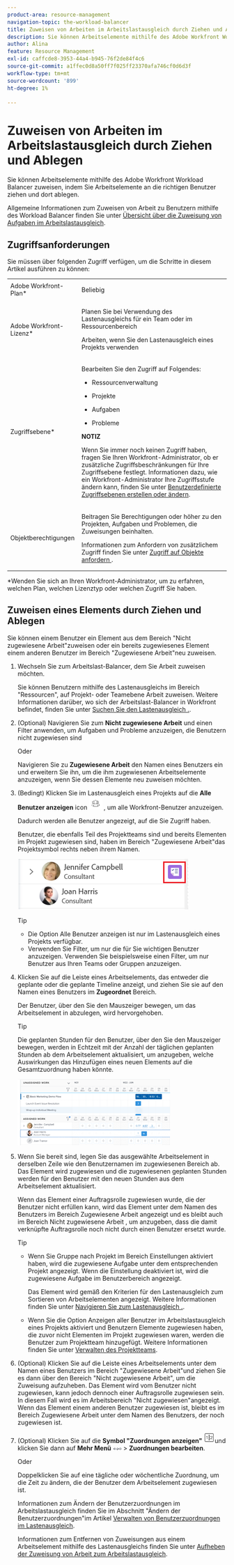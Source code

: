 ```yaml
---
product-area: resource-management
navigation-topic: the-workload-balancer
title: Zuweisen von Arbeiten im Arbeitslastausgleich durch Ziehen und Ablegen
description: Sie können Arbeitselemente mithilfe des Adobe Workfront Workload Balancer zuweisen, indem Sie Arbeitselemente an die richtigen Benutzer ziehen und dort ablegen.
author: Alina
feature: Resource Management
exl-id: caffcde8-3953-44a4-b945-76f2de84f4c6
source-git-commit: a1ffec0d8a50ff7f025ff23370afa746cf0d6d3f
workflow-type: tm+mt
source-wordcount: '899'
ht-degree: 1%

---
```


# Zuweisen von Arbeiten im Arbeitslastausgleich durch Ziehen und Ablegen

<!--remove production and preview preferences at release-->

Sie können Arbeitselemente mithilfe des Adobe Workfront Workload Balancer zuweisen, indem Sie Arbeitselemente an die richtigen Benutzer ziehen und dort ablegen.

Allgemeine Informationen zum Zuweisen von Arbeit zu Benutzern mithilfe des Workload Balancer finden Sie unter [Übersicht über die Zuweisung von Aufgaben im Arbeitslastausgleich](../../resource-mgmt/workload-balancer/assign-work-in-workload-balancer.md).

## Zugriffsanforderungen

Sie müssen über folgenden Zugriff verfügen, um die Schritte in diesem Artikel ausführen zu können:

<table style="table-layout:auto"> 
 <col> 
 <col> 
 <tbody> 
  <tr> 
   <td role="rowheader">Adobe Workfront-Plan*</td> 
   <td> <p>Beliebig </p> </td> 
  </tr> 
  <tr> 
   <td role="rowheader">Adobe Workfront-Lizenz*</td> 
   <td> <p>Planen Sie bei Verwendung des Lastenausgleichs für ein Team oder im Ressourcenbereich </p>
   <p>Arbeiten, wenn Sie den Lastenausgleich eines Projekts verwenden </p>
 </td> 
  </tr> 
  <tr> 
   <td role="rowheader">Zugriffsebene*</td> 
   <td> <p>Bearbeiten Sie den Zugriff auf Folgendes:</p> 
    <ul> 
     <li> <p>Ressourcenverwaltung</p> </li> 
     <li> <p>Projekte</p> </li> 
     <li> <p>Aufgaben</p> </li> 
     <li> <p>Probleme</p> </li> 
    </ul> <p><b>NOTIZ</b>

Wenn Sie immer noch keinen Zugriff haben, fragen Sie Ihren Workfront-Administrator, ob er zusätzliche Zugriffsbeschränkungen für Ihre Zugriffsebene festlegt. Informationen dazu, wie ein Workfront-Administrator Ihre Zugriffsstufe ändern kann, finden Sie unter <a href="../../administration-and-setup/add-users/configure-and-grant-access/create-modify-access-levels.md" class="MCXref xref">Benutzerdefinierte Zugriffsebenen erstellen oder ändern</a>.</p> </td>
</tr> 
  <tr> 
   <td role="rowheader">Objektberechtigungen</td> 
   <td> <p>Beitragen Sie Berechtigungen oder höher zu den Projekten, Aufgaben und Problemen, die Zuweisungen beinhalten.</p> <p>Informationen zum Anfordern von zusätzlichem Zugriff finden Sie unter <a href="../../workfront-basics/grant-and-request-access-to-objects/request-access.md" class="MCXref xref">Zugriff auf Objekte anfordern </a>.</p> </td> 
  </tr> 
 </tbody> 
</table>

&#42;Wenden Sie sich an Ihren Workfront-Administrator, um zu erfahren, welchen Plan, welchen Lizenztyp oder welchen Zugriff Sie haben.

## Zuweisen eines Elements durch Ziehen und Ablegen

Sie können einem Benutzer ein Element aus dem Bereich &quot;Nicht zugewiesene Arbeit&quot;zuweisen oder ein bereits zugewiesenes Element einem anderen Benutzer im Bereich &quot;Zugewiesene Arbeit&quot;neu zuweisen.

1. Wechseln Sie zum Arbeitslast-Balancer, dem Sie Arbeit zuweisen möchten.

   Sie können Benutzern mithilfe des Lastenausgleichs im Bereich &quot;Ressourcen&quot;, auf Projekt- oder Teamebene Arbeit zuweisen. Weitere Informationen darüber, wo sich der Arbeitslast-Balancer in Workfront befindet, finden Sie unter [Suchen Sie den Lastenausgleich .](../../resource-mgmt/workload-balancer/locate-workload-balancer.md).

1. (Optional) Navigieren Sie zum **Nicht zugewiesene Arbeit** und einen Filter anwenden, um Aufgaben und Probleme anzuzeigen, die Benutzern nicht zugewiesen sind

   Oder

   Navigieren Sie zu **Zugewiesene Arbeit** den Namen eines Benutzers ein und erweitern Sie ihn, um die ihm zugewiesenen Arbeitselemente anzuzeigen, wenn Sie dessen Elemente neu zuweisen möchten.

1. (Bedingt) Klicken Sie im Lastenausgleich eines Projekts auf die **Alle Benutzer anzeigen** icon ![](assets/show-all-users-icon-project-workload-balancer.png) , um alle Workfront-Benutzer anzuzeigen.

   Dadurch werden alle Benutzer angezeigt, auf die Sie Zugriff haben.

   Benutzer, die ebenfalls Teil des Projektteams sind und bereits Elementen im Projekt zugewiesen sind, haben im Bereich &quot;Zugewiesene Arbeit&quot;das Projektsymbol rechts neben ihrem Namen.

   ![](assets/user-on-the-project-indicator-highlighted-project-workload-balancer.png)


   >[!TIP]
   >
   >* Die Option Alle Benutzer anzeigen ist nur im Lastenausgleich eines Projekts verfügbar.
   >* Verwenden Sie Filter, um nur die für Sie wichtigen Benutzer anzuzeigen. Verwenden Sie beispielsweise einen Filter, um nur Benutzer aus Ihren Teams oder Gruppen anzuzeigen.




1. Klicken Sie auf die Leiste eines Arbeitselements, das entweder die geplante oder die geplante Timeline anzeigt, und ziehen Sie sie auf den Namen eines Benutzers im **Zugeordnet** Bereich.

   Der Benutzer, über den Sie den Mauszeiger bewegen, um das Arbeitselement in abzulegen, wird hervorgehoben.

   >[!TIP]
   >
   >Die geplanten Stunden für den Benutzer, über den Sie den Mauszeiger bewegen, werden in Echtzeit mit der Anzahl der täglichen geplanten Stunden ab dem Arbeitselement aktualisiert, um anzugeben, welche Auswirkungen das Hinzufügen eines neuen Elements auf die Gesamtzuordnung haben könnte.

   ![](assets/drag-drop-item-from-unassigned-to-assigned-wb-nwe-350x152.png)

1. Wenn Sie bereit sind, legen Sie das ausgewählte Arbeitselement in derselben Zeile wie den Benutzernamen im zugewiesenen Bereich ab. Das Element wird zugewiesen und die zugewiesenen geplanten Stunden werden für den Benutzer mit den neuen Stunden aus dem Arbeitselement aktualisiert.

   Wenn das Element einer Auftragsrolle zugewiesen wurde, die der Benutzer nicht erfüllen kann, wird das Element unter dem Namen des Benutzers im Bereich Zugewiesene Arbeit angezeigt und es bleibt auch im Bereich Nicht zugewiesene Arbeit , um anzugeben, dass die damit verknüpfte Auftragsrolle noch nicht durch einen Benutzer ersetzt wurde.

   >[!TIP]
   >
   >* Wenn Sie Gruppe nach Projekt im Bereich Einstellungen aktiviert haben, wird die zugewiesene Aufgabe unter dem entsprechenden Projekt angezeigt. Wenn die Einstellung deaktiviert ist, wird die zugewiesene Aufgabe im Benutzerbereich angezeigt.
      >
      >
      >     Das Element wird gemäß den Kriterien für den Lastenausgleich zum Sortieren von Arbeitselementen angezeigt. Weitere Informationen finden Sie unter [Navigieren Sie zum Lastenausgleich .](../../resource-mgmt/workload-balancer/navigate-the-workload-balancer.md).
   >
   >
   >* Wenn Sie die Option Anzeigen aller Benutzer im Arbeitslastausgleich eines Projekts aktiviert und Benutzern Elemente zugewiesen haben, die zuvor nicht Elementen im Projekt zugewiesen waren, werden die Benutzer zum Projektteam hinzugefügt. Weitere Informationen finden Sie unter [Verwalten des Projektteams](../../manage-work/projects/planning-a-project/manage-project-team.md).



1. (Optional) Klicken Sie auf die Leiste eines Arbeitselements unter dem Namen eines Benutzers im Bereich &quot;Zugewiesene Arbeit&quot;und ziehen Sie es dann über den Bereich &quot;Nicht zugewiesene Arbeit&quot;, um die Zuweisung aufzuheben. Das Element wird vom Benutzer nicht zugewiesen, kann jedoch dennoch einer Auftragsrolle zugewiesen sein. In diesem Fall wird es im Arbeitsbereich &quot;Nicht zugewiesen&quot;angezeigt. Wenn das Element einem anderen Benutzer zugewiesen ist, bleibt es im Bereich Zugewiesene Arbeit unter dem Namen des Benutzers, der noch zugewiesen ist.
1. (Optional) Klicken Sie auf die **Symbol &quot;Zuordnungen anzeigen&quot;** ![](assets/show-allocations-icon-small.png)und klicken Sie dann auf **Mehr Menü** ![](assets/qs-more-menu.png) > **Zuordnungen bearbeiten**.

   <!--
   (make sure these are still called this, and that the icon has not changed)
   -->
   Oder

   Doppelklicken Sie auf eine tägliche oder wöchentliche Zuordnung, um die Zeit zu ändern, die der Benutzer dem Arbeitselement zugewiesen ist.

   Informationen zum Ändern der Benutzerzuordnungen im Arbeitslastausgleich finden Sie im Abschnitt &quot;Ändern der Benutzerzuordnungen&quot;im Artikel [Verwalten von Benutzerzuordnungen im Lastenausgleich](../../resource-mgmt/workload-balancer/manage-user-allocations-workload-balancer.md).

   Informationen zum Entfernen von Zuweisungen aus einem Arbeitselement mithilfe des Lastenausgleichs finden Sie unter [Aufheben der Zuweisung von Arbeit zum Arbeitslastausgleich](../../resource-mgmt/workload-balancer/unassign-work-in-workload-balancer.md).

